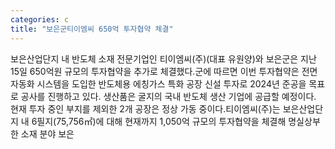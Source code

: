 ```yaml
---
categories: c
title: "보은군티이엠씨 650억 투자협약 체결"
---
```

보은산업단지 내 반도체 소재 전문기업인 티이엠씨(주)(대표 유원양)와 보은군은 지난 15일 650억원 규모의 투자협약을 추가로 체결했다.군에 따르면 이번 투자협약은 전면 자동화 시스템을 도입한 반도체용 에칭가스 특화 공장 신설 투자로 2024년 준공을 목표로 공사를 진행하고 있다. 생산품은 굴지의 국내 반도체 생산 기업에 공급할 예정이다. 현재 투자 중인 부지를 제외한 2개 공장은 정상 가동 중이다.티이엠씨(주)는 보은산업단지 내 6필지(75,756㎡)에 대해 현재까지 1,050억 규모의 투자협약을 체결해 명실상부한 소재 분야 보은